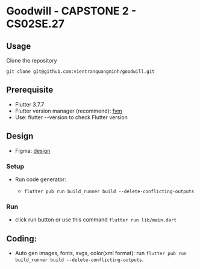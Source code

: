 # Goodwill - CAPSTONE 2 - CS02SE.27

## Usage

Clone the repository

`git clone git@github.com:vientranquangminh/goodwill.git`

## Prerequisite

- Flutter 3.7.7
- Flutter version manager (recommend): [fvm](https://fvm.app/)
- Use: flutter --version to check Flutter version

## Design
- Figma: [design](https://www.figma.com/community/file/1216043752712853958)

### Setup

- Run code generator:

    - `flutter pub run build_runner build --delete-conflicting-outputs` 

### Run
- click run button or use this command `flutter run lib/main.dart`

## Coding: 
- Auto gen images, fonts, svgs, color(xml format): run `flutter pub run build_runner build --delete-conflicting-outputs`.

